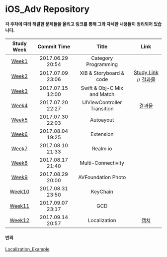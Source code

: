 # iOS_Adv Repository

#### 각 주차에 따라 해결한 문제들을 올리고 링크를 통해 그와 자세한 내용들이 정리되어 있습니다. 


| Study Week |   Commit Time    |        Title         | Link |
| :--------: | :--------------: | :------------------: | :--: |
|  [Week1](https://github.com/Yongjai/iOS_Adv/tree/master/Week1) | 2017.06.29 20:54 | Category Programming |      |
|  [Week2](https://github.com/Yongjai/iOS_Adv/tree/master/Week2) | 2017.07.09 23:06 | XIB & Storyboard & code |   [Study Link](https://github.com/Yongjai/TIL/blob/master/iOS/Objective-C/StoryboardvsNIBsvsCode.md/) // [결과물](https://github.com/Yongjai/iOS_Adv/blob/master/img/Calendar.png)  |
|  [Week3](https://github.com/Yongjai/iOS_Adv/tree/master/Week3) | 2017.07.15 12:00 | Swift & Obj-C Mix and Match |     |
|  [Week4](https://github.com/Yongjai/iOS_Adv/tree/master/Week4) | 2017.07.20 22:27 | UIViewController Transition |  [결과물](https://github.com/Yongjai/iOS_Adv/blob/master/img/Week4demo.gif)   |
|  [Week5](https://github.com/Yongjai/iOS_Adv/tree/master/Week5) | 2017.07.30 22:03 | Autoayout |      |
|  [Week6](https://github.com/Yongjai/iOS_Adv/tree/master/Week6) | 2017.08.04 19:25 | Extension |      |
|  [Week7](https://github.com/Yongjai/iOS_Adv/tree/master/Week7) | 2017.08.10 21:33 | Realm io |      |
|  [Week8](https://github.com/Yongjai/iOS_Adv/tree/master/Week8) | 2017.08.17 21:40 | Multi-Connectivity |      |
|  [Week9](https://github.com/Yongjai/iOS_Adv/tree/master/Week9) | 2017.08.29 20:00 | AVFoundation Photo |      |
|  [Week10](https://github.com/Yongjai/iOS_Adv/tree/master/Week10) | 2017.08.31 23:50 | KeyChain |      |
|  [Week11](https://github.com/Yongjai/iOS_Adv/tree/master/Week11) | 2017.09.07 23:17 | GCD |      |
|  [Week12](https://github.com/Yongjai/iOS_Adv/tree/master/Week12) | 2017.09.14 20:57 | Localization |   [캡쳐](https://github.com/Yongjai/iOS_Adv/blob/master/img/Localization)   |

#### 번외
[Localization_Example](https://github.com/Yongjai/iOS_Adv/tree/master/Localization_Example)

